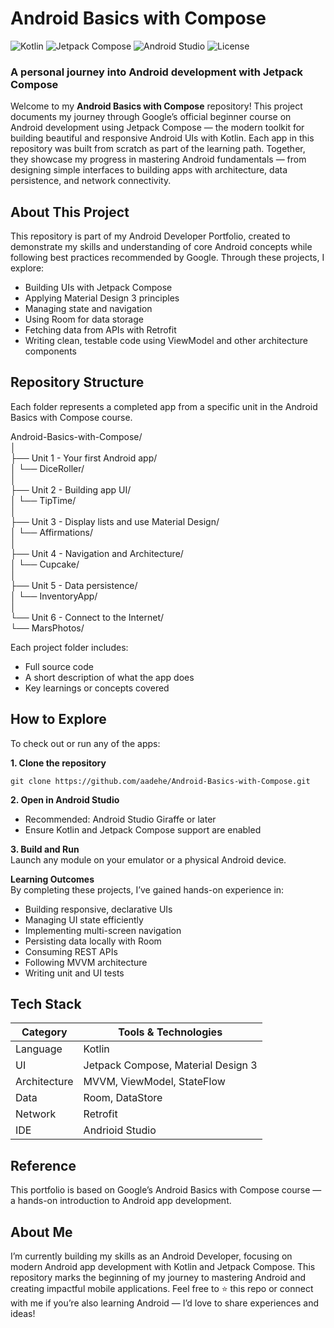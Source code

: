 # Android Basics with Compose
![Kotlin](https://img.shields.io/badge/Kotlin-1.9-blue?logo=kotlin&logoColor=white)
![Jetpack Compose](https://img.shields.io/badge/Jetpack%20Compose-%230075A8.svg?logo=jetpackcompose&logoColor=white)
![Android Studio](https://img.shields.io/badge/Android%20Studio-Giraffe%20🐦-green?logo=androidstudio&logoColor=white)
![License](https://img.shields.io/badge/license-Educational-blue)

### A personal journey into Android development with Jetpack Compose

Welcome to my **Android Basics with Compose** repository!
This project documents my journey through Google’s official beginner course on Android development using Jetpack Compose — the modern toolkit for building beautiful and responsive Android UIs with Kotlin.
Each app in this repository was built from scratch as part of the learning path. Together, they showcase my progress in mastering Android fundamentals — from designing simple interfaces to building apps with architecture, data persistence, and network connectivity.

## About This Project
This repository is part of my Android Developer Portfolio, created to demonstrate my skills and understanding of core Android concepts while following best practices recommended by Google.
Through these projects, I explore:
* Building UIs with Jetpack Compose
* Applying Material Design 3 principles
* Managing state and navigation
* Using Room for data storage
* Fetching data from APIs with Retrofit
* Writing clean, testable code using ViewModel and other architecture components

## Repository Structure
Each folder represents a completed app from a specific unit in the Android Basics with Compose course.

Android-Basics-with-Compose/  
│  
├── Unit 1 - Your first Android app/  
│   └── DiceRoller/  
│  
├── Unit 2 - Building app UI/  
│   └── TipTime/  
│  
├── Unit 3 - Display lists and use Material Design/  
│   └── Affirmations/  
│  
├── Unit 4 - Navigation and Architecture/  
│   └── Cupcake/  
│  
├── Unit 5 - Data persistence/  
│   └── InventoryApp/  
│  
└── Unit 6 - Connect to the Internet/  
    └── MarsPhotos/  

Each project folder includes:
* Full source code
* A short description of what the app does
* Key learnings or concepts covered

## How to Explore
To check out or run any of the apps: 

**1. Clone the repository**  

`git clone https://github.com/aadehe/Android-Basics-with-Compose.git`  

**2. Open in Android Studio**
* Recommended: Android Studio Giraffe or later
* Ensure Kotlin and Jetpack Compose support are enabled
    
**3. Build and Run**  
Launch any module on your emulator or a physical Android device.  

**Learning Outcomes**  
By completing these projects, I’ve gained hands-on experience in:
+ Building responsive, declarative UIs
+ Managing UI state efficiently
+ Implementing multi-screen navigation
+ Persisting data locally with Room
+ Consuming REST APIs
+ Following MVVM architecture
+ Writing unit and UI tests

## Tech Stack  
|  Category    |    Tools & Technologies  |
|--------------|--------------------------|
|Language      |Kotlin                    |
|UI            |Jetpack Compose, Material Design 3|
|Architecture  |MVVM, ViewModel, StateFlow|
|Data          |Room, DataStore|
|Network       |Retrofit|
|IDE           |Andrioid Studio|





## Reference
This portfolio is based on Google’s Android Basics with Compose course — a hands-on introduction to Android app development.

## About Me
I’m currently building my skills as an Android Developer, focusing on modern Android app development with Kotlin and Jetpack Compose.
This repository marks the beginning of my journey to mastering Android and creating impactful mobile applications.
Feel free to ⭐ this repo or connect with me if you’re also learning Android — I’d love to share experiences and ideas!







